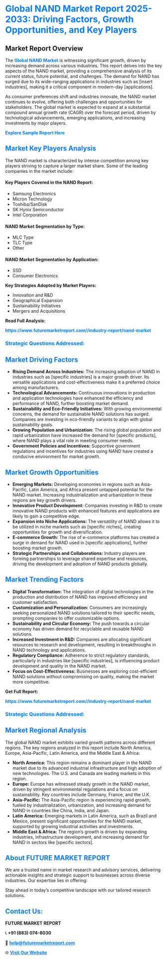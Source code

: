 <h1 style="color: #007BFF;">Global NAND Market Report 2025-2033: Driving Factors, Growth Opportunities, and Key Players</h1>

<section id="overview">
<h2>Market Report Overview</h2>
<p>The <a href="https://www.futuremarketreport.com//industry-report/nand-market" style="color: #007BFF; text-decoration: none;"><strong>Global NAND Market</strong></a> is witnessing significant growth, driven by increasing demand across various industries. This report delves into the key aspects of the NAND market, providing a comprehensive analysis of its current status, future potential, and challenges. The demand for NAND has surged due to its wide-ranging applications in industries such as [insert industries], making it a critical component in modern-day [applications].</p>
<p>As consumer preferences shift and industries innovate, the NAND market continues to evolve, offering both challenges and opportunities for stakeholders. The global market is expected to expand at a substantial compound annual growth rate (CAGR) over the forecast period, driven by technological advancements, emerging applications, and increasing investments by major players.</p>
</section>

<section id="overview">
<p><a href="https://www.futuremarketreport.com//request-sample/reportId=82400" style="color: #007BFF; text-decoration: none;"><strong>Explore Sample Report Here</strong></a></p>
</section>

<section id="key-players">
<h2 style="color: #007BFF;">Market Key Players Analysis</h2>
<p>The NAND market is characterized by intense competition among key players striving to capture a larger market share. Some of the leading companies in the market include:</p>
<h4>Key Players Covered in the NAND Report:</h4>
<ul><li>Samsung Electronics</li><li>Micron Technology</li><li>Toshiba/SanDisk</li><li>SK Hynix Semiconductor</li><li>Intel Corporation</li></ul>
<h4>NAND Market Segmentation by Type:</h4>
<ul><li>MLC Type</li><li>TLC Type</li><li>Other</li></ul>

<h4>NAND Market Segmentation by Application:</h4>
<ul><li>SSD</li><li>Consumer Electronics</li></ul>
<p><strong>Key Strategies Adopted by Market Players:</strong></p>
<ul>
<li>Innovation and R&D</li>
<li>Geographical Expansion</li>
<li>Sustainability Initiatives</li>
<li>Mergers and Acquisitions</li>
</ul>
</section>

<section>
<p><strong>Read Full Analysis: </strong></p><a href="https://www.futuremarketreport.com//industry-report/nand-market" style="color: #007BFF; text-decoration: none;"><strong>https://www.futuremarketreport.com//industry-report/nand-market</strong></a>
<h3 style="color: #007BFF;">Strategic Questions Addressed:</h3>
</section>

<section id="driving-factors">
<h2 style="color: #007BFF;">Market Driving Factors</h2>
<ul>
<li><strong>Rising Demand Across Industries:</strong> The increasing adoption of NAND in industries such as [specific industries] is a major growth driver. Its versatile applications and cost-effectiveness make it a preferred choice among manufacturers.</li>
<li><strong>Technological Advancements:</strong> Continuous innovations in production and application technologies have enhanced the efficiency and performance of NAND, further boosting market demand.</li>
<li><strong>Sustainability and Eco-Friendly Initiatives:</strong> With growing environmental concerns, the demand for sustainable NAND solutions has surged. Companies are investing in eco-friendly variants to align with global sustainability goals.</li>
<li><strong>Growing Population and Urbanization:</strong> The rising global population and rapid urbanization have increased the demand for [specific products], where NAND plays a vital role in meeting consumer needs.</li>
<li><strong>Government Policies and Incentives:</strong> Supportive government regulations and incentives for industries using NAND have created a conducive environment for market growth.</li>
</ul>
</section>

<section id="growth-opportunities">
<h2 style="color: #007BFF;">Market Growth Opportunities</h2>
<ul>
<li><strong>Emerging Markets:</strong> Developing economies in regions such as Asia-Pacific, Latin America, and Africa present untapped potential for the NAND market. Increasing industrialization and urbanization in these regions are key growth drivers.</li>
<li><strong>Innovative Product Development:</strong> Companies investing in R&D to create innovative NAND products with enhanced features and applications are likely to gain a competitive edge.</li>
<li><strong>Expansion into Niche Applications:</strong> The versatility of NAND allows it to be utilized in niche markets such as [specific niches], creating opportunities for growth and diversification.</li>
<li><strong>E-commerce Growth:</strong> The rise of e-commerce platforms has created a surge in demand for NAND used in [specific applications], further boosting market growth.</li>
<li><strong>Strategic Partnerships and Collaborations:</strong> Industry players are forming partnerships to leverage shared expertise and resources, driving the development and adoption of NAND products globally.</li>
</ul>
</section>

<section id="trending-factors">
<h2 style="color: #007BFF;">Market Trending Factors</h2>
<ul>
<li><strong>Digital Transformation:</strong> The integration of digital technologies in the production and distribution of NAND has improved efficiency and customer satisfaction.</li>
<li><strong>Customization and Personalization:</strong> Consumers are increasingly seeking personalized NAND solutions tailored to their specific needs, prompting companies to offer customizable options.</li>
<li><strong>Sustainability and Circular Economy:</strong> The push towards a circular economy has driven demand for recyclable and reusable NAND solutions.</li>
<li><strong>Increased Investment in R&D:</strong> Companies are allocating significant resources to research and development, resulting in breakthroughs in NAND technology and applications.</li>
<li><strong>Regulatory Compliance:</strong> Adherence to strict regulatory standards, particularly in industries like [specific industries], is influencing product development and quality in the NAND market.</li>
<li><strong>Focus on Cost-Effectiveness:</strong> Businesses are exploring cost-efficient NAND solutions without compromising on quality, making the market more competitive.</li>
</ul>
</section>

<section>
<p><strong>Get Full Report: </strong></p><a href="https://www.futuremarketreport.com//industry-report/nand-market" style="color: #007BFF; text-decoration: none;"><strong>https://www.futuremarketreport.com//industry-report/nand-market</strong></a>
<h3 style="color: #007BFF;">Strategic Questions Addressed:</h3>
</section>


<section id="regional-analysis">
<h2 style="color: #007BFF;">Market Regional Analysis</h2>
<p>The global NAND market exhibits varied growth patterns across different regions. The key regions analyzed in this report include North America, Europe, Asia-Pacific, Latin America, and the Middle East & Africa:</p>
<ul>
<li><strong>North America:</strong> This region remains a dominant player in the NAND market due to its advanced industrial infrastructure and high adoption of new technologies. The U.S. and Canada are leading markets in this region.</li>
<li><strong>Europe:</strong> Europe has witnessed steady growth in the NAND market, driven by stringent environmental regulations and a focus on sustainability. Key countries include Germany, France, and the U.K.</li>
<li><strong>Asia-Pacific:</strong> The Asia-Pacific region is experiencing rapid growth, fueled by industrialization, urbanization, and increasing demand for NAND in countries like China, India, and Japan.</li>
<li><strong>Latin America:</strong> Emerging markets in Latin America, such as Brazil and Mexico, present significant opportunities for the NAND market, supported by growing industrial activities and investments.</li>
<li><strong>Middle East & Africa:</strong> The region’s growth is driven by expanding industries, infrastructure development, and increasing demand for NAND in sectors like [specific sectors].</li>
</ul>
</section>

<footer>
<h2 style="color: #007BFF;">About FUTURE MARKET REPORT</h2>
<p>We are a trusted name in market research and advisory services, delivering actionable insights and strategic support to businesses across diverse industries. Our expertise lies in offering:</p>

<p>Stay ahead in today’s competitive landscape with our tailored research solutions.</p>

<h2 style="color: #007BFF;">Contact Us:</h2>
<p><strong>FUTURE MARKET REPORT</strong></p>
<p>📞 <strong>+91 (883) 074-8030</strong></p>
<p>📧 <strong><a href="mailto:help@futuremarketreport.com" style="color: #007BFF;">help@futuremarketreport.com</a></strong></p>
<p>🌐 <strong><a href="https://www.futuremarketreport.com/" style="color: #007BFF;">Visit Our Website</a></strong></p>
</footer>
